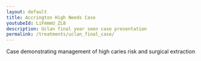 ```yaml
---
layout: default
title: Accrington High Needs Case
youtubeId: LiFmmmU_ZL8
description: Uclan final year seen case presentation
permalink: /treatments/uclan_final_case/
---
```

Case demonstrating management of high caries risk and surgical extraction
<object data="/assets/uclanfinalcase.pdf" width="1000" height="1000" type='application/pdf'/>
